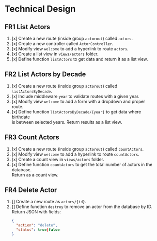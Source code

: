 # Technical Design

## FR1 List Actors
1. [x] Create a new route (inside group `actorout`) called `actors`.
2. [x] Create a new controller called `ActorController`.
3. [x] Modify view `welcome` to add a hyperlink to route `actors`.
4. [x] Create a list view in `views/actors` folder.
5. [x] Define function `listActors` to get data and return it as a list view.

## FR2 List Actors by Decade
1. [x] Create a new route (inside group `actorout`) called `listActorsByDecade`.
2. [x] Include middleware `year` to validate routes with a given year.
3. [x] Modify view `welcome` to add a form with a dropdown and proper route.
4. [x] Define function `listActorsByDecade/{year}` to get data where birthdate  
   is between selected years. Return results as a list view.

## FR3 Count Actors
1. [x] Create a new route (inside group `actorout`) called `countActors`.
2. [x] Modify view `welcome` to add a hyperlink to route `countActors`.
3. [x] Create a count view in `views/actors` folder.
4. [x] Define function `countActors` to get the total number of actors in the database.  
   Return as a count view.

## FR4 Delete Actor
1. [] Create a new route as `actors/{id}`.
2. [] Define function `destroy` to remove an actor from the database by ID.  
   Return JSON with fields:
   ```json
   {
     "action": "delete",
     "status": true|false
   }


